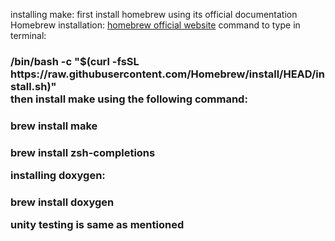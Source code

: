 installing make: 
first install homebrew using its official documentation 
Homebrew installation:
[homebrew official website](https://brew.sh/)
command to type in terminal: </br>
<h3> /bin/bash -c "$(curl -fsSL https://raw.githubusercontent.com/Homebrew/install/HEAD/install.sh)"
</br>
then install make using the following command:</br>
<h3> brew install make </br>
<h3> brew install zsh-completions

installing doxygen:</br>
<h3> brew install doxygen

unity testing is same as mentioned